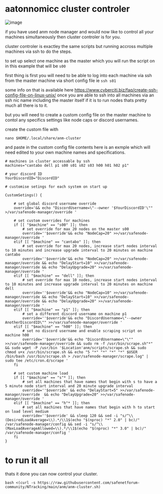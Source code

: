 # aatonnomicc cluster controler 

![image](https://github.com/user-attachments/assets/d8efc3ec-7983-4c43-814a-da5b20ddd836)


if you have used anm node manager and would now like to control all your machines simultaneously then cluster controler is for you.


cluster controler is exactley the same scripts but running accross multiple machines via ssh to do the steps.

to set up select one machine as the master which you will run the script on in this example that will be  ```s00```

first thing is first you will need to be able to log into each machine via ssh from the master machine via short config file ie ```ssh s01```

some info on that is available here https://www.cyberciti.biz/faq/create-ssh-config-file-on-linux-unix/
once you are able to ssh into all machines via an ssh nic name including the master itself if it is to run nodes thats pretty much all there is to it.

but you will need to create a custom config file on the master machine to contol any specifics settings like node caps or discord usernames.

create the custom file with

```nano $HOME/.local/share/anm-cluster```

and paste in the custom config file contents here is an exmple which will need edited to your own machine names and specifications.

```
# machines in cluster accessable by ssh
machines="cantabo dell p1 s00 s01 s02 s03 h00 h01 h02 p1"

# your discord ID
YourDiscordID="DiscordID"

# customise setings for each system on start up

CustomSetings() {

    # set global discord username override
    override='&& echo "DiscordUsername=\"--owner '$YourDiscordID'\"" >/var/safenode-manager/override '

    # set custom overrides for machines
    if [[ "$machine" == "s00" ]]; then
        # set override for max 20 nodes on the master s00
        override=''$override'&& echo "NodeCap=20" >>/var/safenode-manager/override '
    elif [[ "$machine" == "cantabo" ]]; then
        # set override for max 20 nodes, increase start nodes interval to 10 minutes and increase upgrade interval to 20 minutes on machine cantabo
        override=''$override'&& echo "NodeCap=20" >>/var/safenode-manager/override && echo "DelayStart=10" >>/var/safenode-manager/override && echo "DelayUpgrade=20" >>/var/safenode-manager/override '
    elif [[ "$machine" == "dell" ]]; then
        # set override for max 10 nodes, increase start nodes interval to 10 minutes and increase upgrade interval to 20 minutes on machine dell
        override=''$override'&& echo "NodeCap=10" >>/var/safenode-manager/override && echo "DelayStart=10" >>/var/safenode-manager/override && echo "DelayUpgrade=20" >>/var/safenode-manager/override '
    elif [[ "$machine" == "p1" ]]; then
        # set a different discord username on machine p1
        override=''$override'&& echo "DiscordUsername=\"--owner AnotherDiscordID\"" >>/var/safenode-manager/override '
    elif [[ "$machine" == "h00" ]]; then
        # set no discord username and enable scraping script on machine h00
        override=''$override'&& echo "DiscordUsername=\"\"" >>/var/safenode-manager/override && sudo rm -f /usr/bin/scrape.sh"*" && sudo wget -P /usr/bin '$Location'anm/scripts/scrape.sh && sudo chmod u+x /usr/bin/scrape.sh && echo "5 "*" "*" "*" "*" $USER /bin/bash /usr/bin/scrape.sh > /var/safenode-manager/scrape.log" | sudo tee /etc/cron.d/scrape '
    fi

    # set custom machine load
    if [[ "$machine" == "s"* ]]; then
        # set all machines that have names that begin with s to have a 5 minute node start interval and 20 minute upgrade interval
        override=''$override' && echo "DelayStart=5" >>/var/safenode-manager/override  && echo "DelayUpgrade=20" >>/var/safenode-manager/override '
    elif [[ "$machine" == "h"* ]]; then
        # set all machines that have names that begin with h to start on load level medium
        override=''$override' && sleep 120 && sed -i "s/^\\(DesiredLoadAverage=\\).*/\\1$(echo "$(nproc) "*" 2.0" | bc)/" /var/safenode-manager/config && sed -i "s/^\\(MaxLoadAverageAllowed=\\).*/\\1$(echo "$(nproc) "*" 3.0" | bc)/" /var/safenode-manager/config '
    fi
}
```

# to run it all
thats it done you can now control your cluster. 

```
bash <(curl -s https://raw.githubusercontent.com/safenetforum-community/NTracking/main/anm/anm-cluster.sh)
```